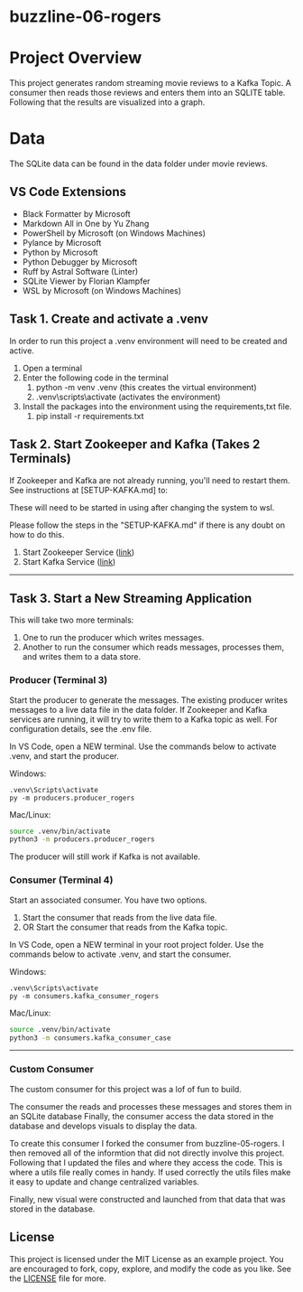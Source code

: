 # buzzline-06-rogers

# Project Overview
This project generates random streaming movie reviews to a Kafka Topic.
A consumer then reads those reviews and enters them into an SQLITE table.
Following that the results are visualized into a graph.

# Data
The SQLite data can be found in the data folder under movie reviews.


## VS Code Extensions

- Black Formatter by Microsoft
- Markdown All in One by Yu Zhang
- PowerShell by Microsoft (on Windows Machines)
- Pylance by Microsoft
- Python by Microsoft
- Python Debugger by Microsoft
- Ruff by Astral Software (Linter)
- SQLite Viewer by Florian Klampfer
- WSL by Microsoft (on Windows Machines)

## Task 1. Create and activate a .venv

In order to run this project a .venv environment will need to be created and active.
1. Open a terminal
2. Enter the following code in the terminal
    1. python -m venv .venv (this creates the virtual environment)
    2. .venv\scripts\activate (activates the environment)
3. Install the packages into the environment using the requirements,txt file.
    1. pip install -r requirements.txt


## Task 2. Start Zookeeper and Kafka (Takes 2 Terminals)

If Zookeeper and Kafka are not already running, you'll need to restart them.
See instructions at [SETUP-KAFKA.md] to:

These will need to be started in using after changing the system to wsl.

Please follow the steps in the "SETUP-KAFKA.md" if there is any doubt on how to do this.


1. Start Zookeeper Service ([link](https://github.com/denisecase/buzzline-02-case/blob/main/docs/SETUP-KAFKA.md#step-7-start-zookeeper-service-terminal-1))
2. Start Kafka Service ([link](https://github.com/denisecase/buzzline-02-case/blob/main/docs/SETUP-KAFKA.md#step-8-start-kafka-terminal-2))

---

## Task 3. Start a New Streaming Application

This will take two more terminals:

1. One to run the producer which writes messages. 
2. Another to run the consumer which reads messages, processes them, and writes them to a data store. 



### Producer (Terminal 3) 

Start the producer to generate the messages. 
The existing producer writes messages to a live data file in the data folder.
If Zookeeper and Kafka services are running, it will try to write them to a Kafka topic as well.
For configuration details, see the .env file. 

In VS Code, open a NEW terminal.
Use the commands below to activate .venv, and start the producer. 

Windows:

```shell
.venv\Scripts\activate
py -m producers.producer_rogers
```

Mac/Linux:
```zsh
source .venv/bin/activate
python3 -m producers.producer_rogers
```

The producer will still work if Kafka is not available.

### Consumer (Terminal 4) 

Start an associated consumer. 
You have two options. 
1. Start the consumer that reads from the live data file.
2. OR Start the consumer that reads from the Kafka topic.

In VS Code, open a NEW terminal in your root project folder. 
Use the commands below to activate .venv, and start the consumer. 

Windows:
```shell
.venv\Scripts\activate
py -m consumers.kafka_consumer_rogers
```

Mac/Linux:
```zsh
source .venv/bin/activate
python3 -m consumers.kafka_consumer_case
```

---


### Custom Consumer
The custom consumer for this project was a lof of fun to build. 

The consumer the reads and processes these messages and stores them in an SQLite database
Finally, the consumer access the data stored in the database and develops visuals to display the data. 

To create this consumer I forked the consumer from buzzline-05-rogers.
I then removed all of the informtion that did not directly involve this project.
Following that I updated the files and where they access the code. This is where a utils file really comes in handy. If used correctly the utils files make it easy to update and change centralized variables.

Finally, new visual were constructed and launched from that data that was stored in the database.

 

## License
This project is licensed under the MIT License as an example project. 
You are encouraged to fork, copy, explore, and modify the code as you like. 
See the [LICENSE](LICENSE.txt) file for more.
